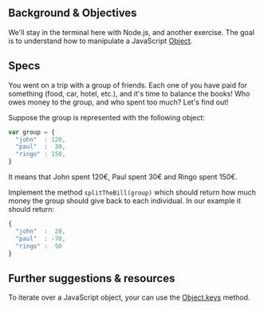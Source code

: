 ## Background & Objectives

We'll stay in the terminal here with Node.js, and another exercise. The goal is to understand
how to manipulate a JavaScript [Object](https://developer.mozilla.org/en-US/docs/Web/JavaScript/Reference/Global_Objects/Object).

## Specs

You went on a trip with a group of friends. Each one of you have paid for something (food, car, hotel, etc.), and
it's time to balance the books! Who owes money to the group, and who spent too much? Let's find out!

Suppose the group is represented with the following object:

```js
var group = {
  "john"  : 120,
  "paul"  :  30,
  "ringo" : 150,
}
```
It means that John spent 120€, Paul spent 30€ and Ringo spent 150€.

Implement the method `splitTheBill(group)` which should return how much money the group
should give back to each individual. In our example it should return:

```js
{
  "john"  :  20,
  "paul"  : -70,
  "ringo" :  50
}
```

## Further suggestions & resources

To iterate over a JavaScript object, your can use the [Object.keys](https://developer.mozilla.org/en-US/docs/Web/JavaScript/Reference/Global_Objects/Object/keys) method.
